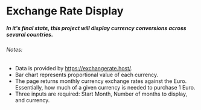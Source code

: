 # Exchange Rate Display #

##### In it's final state, this project will display currency conversions across sevaral countries. #####

###### Notes: ######
- Data is provided by https://exchangerate.host/.
- Bar chart represents proportional value of each currency.
- The page returns monthly currency exchange rates against the Euro. Essentially, how much of a given currency is needed to purchase 1 Euro.
- Three inputs are required: Start Month, Number of months to display, and currency. 